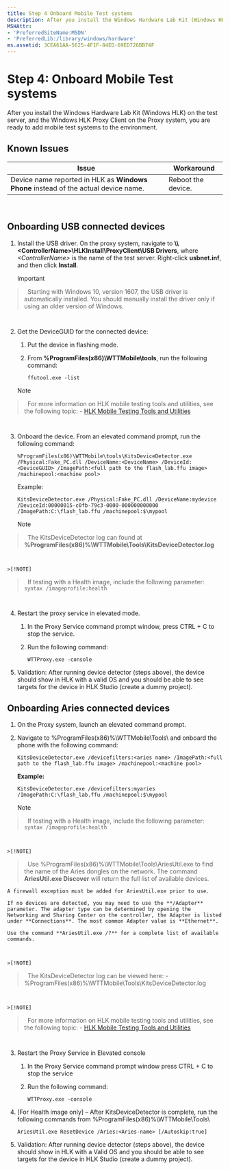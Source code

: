 ```yaml
---
title: Step 4 Onboard Mobile Test systems
description: After you install the Windows Hardware Lab Kit (Windows HLK) on the test server, and the Windows HLK Proxy Client on the Proxy system, you are ready to add mobile test systems to the environment.
MSHAttr:
- 'PreferredSiteName:MSDN'
- 'PreferredLib:/library/windows/hardware'
ms.assetid: 3CEA61AA-5625-4F1F-84ED-69ED726BB74F
---
```


# Step 4: Onboard Mobile Test systems


After you install the Windows Hardware Lab Kit (Windows HLK) on the test server, and the Windows HLK Proxy Client on the Proxy system, you are ready to add mobile test systems to the environment.

## <span id="Known-Issues"></span><span id="known_issues"></span><span id="KNOWN_ISSUES"></span>Known Issues


| Issue                                                                               | Workaround         |
|-------------------------------------------------------------------------------------|--------------------|
| Device name reported in HLK as **Windows Phone** instead of the actual device name. | Reboot the device. |

 

## <span id="usb"></span><span id="USB"></span>Onboarding USB connected devices


1.  Install the USB driver. On the proxy system, navigate to **\\\\&lt;ControllerName&gt;\\HLKInstall\\ProxyClient\\USB Drivers**, where *&lt;ControllerName&gt;* is the name of the test server. Right-click **usbnet.inf**, and then click **Install**.

    >[!IMPORTANT]
>  Starting with Windows 10, version 1607, the USB driver is automatically installed. You should manually install the driver only if using an older version of Windows.

     

2.  Get the DeviceGUID for the connected device:

    1.  Put the device in flashing mode.

    2.  From **%ProgramFiles(x86)\\WTTMobile\\tools**, run the following command:

        ``` syntax
        ffutool.exe -list
        ```

    >[!NOTE]
>  For more information on HLK mobile testing tools and utilities, see the following topic:
    -   [HLK Mobile Testing Tools and Utilities](..\user\hlk-mobile-testing-tools-and-utilities.md)

     

3.  Onboard the device. From an elevated command prompt, run the following command:

    ``` syntax
    %ProgramFiles(x86)\WTTMobile\tools\KitsDeviceDetector.exe /Physical:Fake_PC.dll /DeviceName:<DeviceName> /DeviceId:<DeviceGUID> /ImagePath:<full path to the flash_lab.ffu image> /machinepool:<machine pool>
    ```

    Example:

    ``` syntax
    KitsDeviceDetector.exe /Physical:Fake_PC.dll /DeviceName:mydevice /DeviceId:00000015-c0fb-79c3-0000-000000000000 /ImagePath:C:\flash_lab.ffu /machinepool:$\mypool
    ```

    >[!NOTE]
>  The KitsDeviceDetector log can found at **%ProgramFiles(x86)%\\WTTMobile\\Tools\\KitsDeviceDetector.log**

     

    >[!NOTE]
>  If testing with a Health image, include the following parameter:
    ``` syntax
    /imageprofile:health
    ```

     

4.  Restart the proxy service in elevated mode.

    1.  In the Proxy Service command prompt window, press CTRL + C to stop the service.

    2.  Run the following command:

        ``` syntax
        WTTProxy.exe -console
        ```

5.  Validation: After running device detector (steps above), the device should show in HLK with a valid OS and you should be able to see targets for the device in HLK Studio (create a dummy project).

## <span id="aries"></span><span id="ARIES"></span>Onboarding Aries connected devices


1.  On the Proxy system, launch an elevated command prompt.
2.  Navigate to %ProgramFiles(x86)%\\WTTMobile\\Tools\\ and onboard the phone with the following command:

    ``` syntax
    KitsDeviceDetector.exe /devicefilters:<aries name> /ImagePath:<full path to the flash_lab.ffu image> /machinepool:<machine pool>
    ```

    **Example:**

    ``` syntax
    KitsDeviceDetector.exe /devicefilters:myaries /ImagePath:C:\flash_lab.ffu /machinepool:$\mypool
    ```

    >[!NOTE]
>  If testing with a Health image, include the following parameter:
    ``` syntax
    /imageprofile:health
    ```

     

    >[!NOTE]
>  Use %ProgramFiles(x86)%\\WTTMobile\\Tools\\AriesUtil.exe to find the name of the Aries dongles on the network.
    The command **AriesUtil.exe Discover** will return the full list of available devices.

    A firewall exception must be added for AriesUtil.exe prior to use.

    If no devices are detected, you may need to use the **/Adapter** parameter. The adapter type can be determined by opening the Networking and Sharing Center on the controller, the Adapter is listed under **Connections**. The most common Adapter value is **Ethernet**.

    Use the command **AriesUtil.exe /?** for a complete list of available commands.

     

    >[!NOTE]
>  The KitsDeviceDetector log can be viewed here:
    -   %ProgramFiles(x86)%\\WTTMobile\\Tools\\KitsDeviceDetector.log

     

    >[!NOTE]
>  For more information on HLK mobile testing tools and utilities, see the following topic:
    -   [HLK Mobile Testing Tools and Utilities](..\user\hlk-mobile-testing-tools-and-utilities.md)

     

3.  Restart the Proxy Service in Elevated console
    1.  In the Proxy Service command prompt window press CTRL + C to stop the service
    2.  Run the following command:

        ``` syntax
        WTTProxy.exe -console
        ```

4.  \[For Health image only\] – After KitsDeviceDetector is complete, run the following commands from %ProgramFiles(x86)%\\WTTMobile\\Tools\\

    ``` syntax
    AriesUtil.exe ResetDevice /Aries:<Aries-name> [/Autoskip:true]
    ```

5.  Validation: After running device detector (steps above), the device should show in HLK with a Valid OS and you should be able to see targets for the device in HLK Studio (create a dummy project).

 

 






